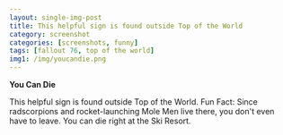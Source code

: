 ```yaml
---
layout: single-img-post
title: This helpful sign is found outside Top of the World
category: screenshot
categories: [screenshots, funny]
tags: [fallout 76, top of the world]
img1: /img/youcandie.png
---
```

**You Can Die**

This helpful sign is found outside Top of the World. Fun Fact: Since radscorpions and rocket-launching Mole Men live there, you don't even have to leave. You can die right at the Ski Resort.
